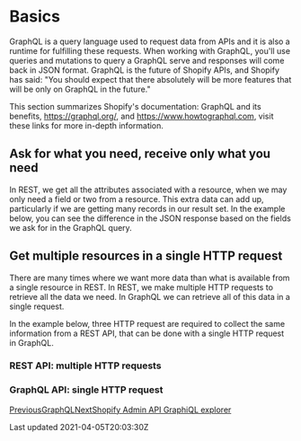 # Basics

GraphQL is a query language used to request data from APIs and it is also a runtime for fulfilling these requests. When working with GraphQL, you'll use queries and mutations to query a GraphQL serve and responses will come back in JSON format. GraphQL is the future of Shopify APIs, and Shopify has said: "You should expect that there absolutely will be more features that will be only on GraphQL in the future."

This section summarizes Shopify's documentation: GraphQL and its benefits, https://graphql.org/, and https://www.howtographql.com, visit these links for more in-depth information.

## Ask for what you need, receive only what you need

In REST, we get all the attributes associated with a resource, when we may only need a field or two from a resource. This extra data can add up, particularly if we are getting many records in our result set. In the example below, you can see the difference in the JSON response based on the fields we ask for in the GraphQL query.

## Get multiple resources in a single HTTP request

There are many times where we want more data than what is available from a single resource in REST. In REST, we make multiple HTTP requests to retrieve all the data we need. In GraphQL we can retrieve all of this data in a single request.

In the example below, three HTTP request are required to collect the same information from a REST API, that can be done with a single HTTP request in GraphQL.

### REST API: multiple HTTP requests

### GraphQL API: single HTTP request

[PreviousGraphQL](/platform/graphql)[NextShopify Admin API GraphiQL explorer](/platform/graphql/basics/shopify-admin-api-graphiql-explorer)

Last updated 2021-04-05T20:03:30Z